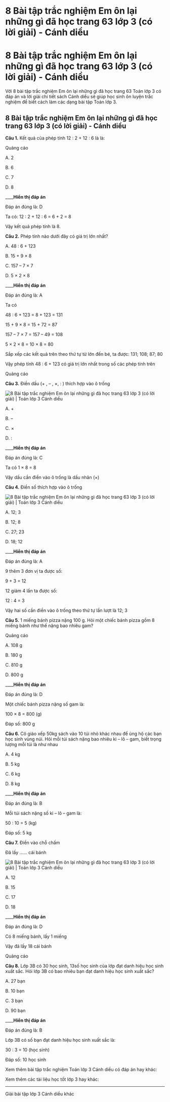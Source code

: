 # 8 Bài tập trắc nghiệm Em ôn lại những gì đã học trang 63 lớp 3 (có lời giải) - Cánh diều

# 8 Bài tập trắc nghiệm Em ôn lại những gì đã học trang 63 lớp 3 (có lời giải) - Cánh diều

Với 8 bài tập trắc nghiệm Em ôn lại những gì đã học trang 63 Toán lớp 3 có đáp án và lời giải chi tiết sách Cánh diều sẽ giúp học sinh ôn luyện trắc nghiệm để biết cách làm các dạng bài tập Toán lớp 3.

## 8 Bài tập trắc nghiệm Em ôn lại những gì đã học trang 63 lớp 3 (có lời giải) - Cánh diều

**Câu 1.** Kết quả của phép tính 12 : 2 + 12 : 6 là là:

Quảng cáo

A. 2

B. 6

C. 7

D. 8

____**Hiển thị đáp án**

Đáp án đúng là: D

Ta có: 12 : 2 + 12 : 6 = 6 + 2 = 8

Vậy kết quả phép tính là 8.

**Câu 2.** Phép tính nào dưới đây có giá trị lớn nhất?

A. 48 : 6 + 123

B. 15 + 9 × 8

C. 157 – 7 × 7

D. 5 × 2 × 8

____**Hiển thị đáp án**

Đáp án đúng là: A

Ta có

48 : 6 + 123 = 8 + 123 = 131

15 + 9 × 8 = 15 + 72 = 87

157 – 7 × 7 = 157 – 49 = 108

5 × 2 × 8 = 10 × 8 = 80

Sắp xếp các kết quả trên theo thứ tự từ lớn đến bé, ta được: 131; 108; 87; 80

Vậy phép tính 48 : 6 + 123 có giá trị lớn nhất trong số các phép tính trên

Quảng cáo

**Câu 3.** Điền dấu (+ , – , ×, : ) thích hợp vào ô trống

![8 Bài tập trắc nghiệm Em ôn lại những gì đã học trang 63 lớp 3 \(có lời giải\) | Toán lớp 3 Cánh diều](https://vietjack.com/toan-3-cd/images/trac-nghiem-em-on-lai-nhung-gi-da-hoc-trang-63.PNG)

A. +

B. –

C. ×

D. :

____**Hiển thị đáp án**

Đáp án đúng là: C

Ta có 1 × 8 = 8

Vậy dấu cần điền vào ô trống là dấu nhân (×)

**Câu 4.** Điền số thích hợp vào ô trống

![8 Bài tập trắc nghiệm Em ôn lại những gì đã học trang 63 lớp 3 \(có lời giải\) | Toán lớp 3 Cánh diều](https://vietjack.com/toan-3-cd/images/trac-nghiem-em-on-lai-nhung-gi-da-hoc-trang-63-a.PNG)

A. 12; 3

B. 12; 8

C. 27; 23

D. 18; 12

____**Hiển thị đáp án**

Đáp án đúng là: A

9 thêm 3 đơn vị ta được số:

9 + 3 = 12

12 giảm 4 lần ta được số:

12 : 4 = 3

Vậy hai số cần điền vào ô trống theo thứ tự lần lượt là 12; 3

**Câu 5.** 1 miếng bánh pizza nặng 100 g. Hỏi một chiếc bánh pizza gồm 8 miếng bánh như thế nặng bao nhiêu gam?

Quảng cáo

A. 108 g

B. 180 g

C. 810 g

D. 800 g

____**Hiển thị đáp án**

Đáp án đúng là: D

Một chiếc bánh pizza nặng số gam là:

100 × 8 = 800 (g)

Đáp số: 800 g

**Câu 6.** Cô giáo xếp 50kg sách vào 10 túi nhỏ khác nhau để ủng hộ các bạn học sinh vùng núi. Hỏi mỗi túi sách nặng bao nhiêu ki – lô – gam, biết trọng lượng mỗi túi là như nhau

A. 4 kg

B. 5 kg

C. 6 kg

D. 8 kg

____**Hiển thị đáp án**

Đáp án đúng là: B

Mỗi túi sách nặng số ki – lô – gam là:

50 : 10 = 5 (kg)

Đáp số: 5 kg

**Câu 7.** Điền vào chỗ chấm

Đã lấy …… cái bánh

![8 Bài tập trắc nghiệm Em ôn lại những gì đã học trang 63 lớp 3 \(có lời giải\) | Toán lớp 3 Cánh diều](https://vietjack.com/toan-3-cd/images/trac-nghiem-em-on-lai-nhung-gi-da-hoc-trang-63-a1.PNG)

A. 12

B. 15

C. 17

D. 18

____**Hiển thị đáp án**

Đáp án đúng là: D

Có 8 miếng bánh, lấy 1 miếng

Vậy đã lấy 18 cái bánh

Quảng cáo

**Câu 8.** Lớp 3B có 30 học sinh, 13số học sinh của lớp đạt danh hiệu học sinh xuất sắc. Hỏi lớp 3B có bao nhiêu bạn đạt danh hiệu học sinh xuất sắc?

A. 27 bạn

B. 10 bạn

C. 3 bạn

D. 90 bạn

____**Hiển thị đáp án**

Đáp án đúng là: B

Lớp 3B có số bạn đạt danh hiệu học sinh xuất sắc là:

30 : 3 = 10 (học sinh)

Đáp số: 10 học sinh

Xem thêm bài tập trắc nghiệm Toán lớp 3 Cánh diều có đáp án hay khác:

Xem thêm các tài liệu học tốt lớp 3 hay khác:

* * *

Giải bài tập lớp 3 Cánh diều khác
